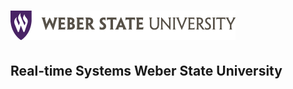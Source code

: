 [logo]: /docs/wsu_horiz1.png "Weber State University"

![alt text][logo]
==================

Real-time Systems Weber State University
---------------------------------------




